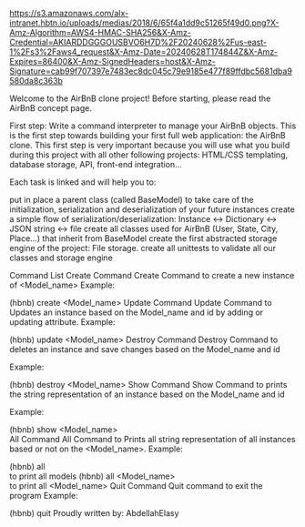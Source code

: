 https://s3.amazonaws.com/alx-intranet.hbtn.io/uploads/medias/2018/6/65f4a1dd9c51265f49d0.png?X-Amz-Algorithm=AWS4-HMAC-SHA256&X-Amz-Credential=AKIARDDGGGOUSBVO6H7D%2F20240628%2Fus-east-1%2Fs3%2Faws4_request&X-Amz-Date=20240628T174844Z&X-Amz-Expires=86400&X-Amz-SignedHeaders=host&X-Amz-Signature=cab99f707397e7483ec8dc045c79e9185e477f89ffdbc5681dba9580da8c363b

Welcome to the AirBnB clone project!
Before starting, please read the AirBnB concept page.

First step: Write a command interpreter to manage your AirBnB objects.
This is the first step towards building your first full web application: the AirBnB clone. This first step is very important because you will use what you build during this project with all other following projects: HTML/CSS templating, database storage, API, front-end integration…

Each task is linked and will help you to:

put in place a parent class (called BaseModel) to take care of the initialization, serialization and deserialization of your future instances
create a simple flow of serialization/deserialization: Instance <-> Dictionary <-> JSON string <-> file
create all classes used for AirBnB (User, State, City, Place…) that inherit from BaseModel
create the first abstracted storage engine of the project: File storage.
create all unittests to validate all our classes and storage engine

Command List
Create Command
Create Command to create a new instance of <Model_name> Example:

(hbnb) create <Model_name>
Update Command
Update Command to Updates an instance based on the Model_name and id by adding or updating attribute. Example:

(hbnb) update <Model_name> <id> <attribute name> <value>
Destroy Command
Destroy Command to deletes an instance and save changes based on the Model_name and id

Example:

(hbnb) destroy <Model_name> <id>
Show Command
Show Command to prints the string representation of an instance based on the Model_name and id

Example:

(hbnb) show <Model_name> <id>       
All Command
All Command to Prints all string representation of all instances based or not on the <Model_name>. Example:

(hbnb) all                
    to print all models
(hbnb) all <Model_name>                
    to print all <Model_name> 
Quit Command
Quit command to exit the program Example:

(hbnb) quit
Proudly written by:
AbdellahElasy
